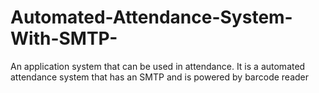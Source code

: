# Automated-Attendance-System-With-SMTP-
An application system that can be used in attendance. It is a automated attendance system that has an SMTP and is powered by barcode reader
